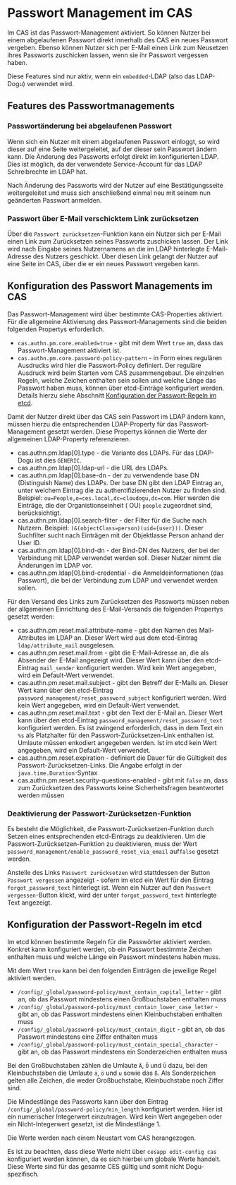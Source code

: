 # Passwort Management im CAS

Im CAS ist das Passwort-Management aktiviert. So können Nutzer bei einem abgelaufenen Passwort direkt innerhalb des CAS
ein neues Passwort vergeben. Ebenso können Nutzer sich per E-Mail einen Link zum Neusetzen ihres Passworts zuschicken
lassen, wenn sie ihr Passwort vergessen haben.

Diese Features sind nur aktiv, wenn ein `embedded`-LDAP (also das LDAP-Dogu) verwendet wird.

## Features des Passwortmanagements

### Passwortänderung bei abgelaufenen Passwort

Wenn sich ein Nutzer mit einem abgelaufenen Passwort einloggt, so wird dieser auf eine Seite weitergeleitet, auf der
dieser sein Passwort ändern kann. Die Änderung des Passworts erfolgt direkt im konfigurierten LDAP. Dies ist möglich, da
der verwendete Service-Account für das LDAP Schreibrechte im LDAP hat.

Nach Änderung des Passworts wird der Nutzer auf eine Bestätigungsseite weitergeleitet und muss sich anschließend einmal
neu mit seinem nun geänderten Passwort anmelden.

### Passwort über E-Mail verschicktem Link zurücksetzen

Über die `Passwort zurücksetzen`-Funktion kann ein Nutzer sich per E-Mail einen Link zum Zurücksetzen seines Passworts
zuschicken lassen. Der Link wird nach Eingabe seines Nutzernamens an die im LDAP hinterlegte E-Mail-Adresse des Nutzers
geschickt. Über diesen Link gelangt der Nutzer auf eine Seite im CAS, über die er ein neues Passwort vergeben kann.

## Konfiguration des Passwort Managements im CAS

Das Passwort-Management wird über bestimmte CAS-Properties aktiviert. Für die allgemeine Aktivierung des
Passwort-Managements sind die beiden folgenden Propertys erforderlich.

* `cas.authn.pm.core.enabled=true` - gibt mit dem Wert `true` an, dass das Passwort-Management aktiviert ist.
* `cas.authn.pm.core.password-policy-pattern` - in Form eines regulären Ausdrucks wird hier die Passwort-Policy
  definiert. Der reguläre Ausdruck wird beim Starten vom CAS zusammengebaut. Die einzelnen Regeln, welche Zeichen
  enthalten sein sollen und welche Länge das Passwort haben muss, können über etcd-Einträge konfiguriert werden. Details
  hierzu siehe Abschnitt [Konfiguration der Passwort-Regeln im etcd](#konfiguration-der-passwort-regeln-im-etcd).

Damit der Nutzer direkt über das CAS sein Passwort im LDAP ändern kann, müssen hierzu die entsprechenden LDAP-Property
für das Passwort-Management gesetzt werden. Diese Propertys können die Werte der allgemeinen LDAP-Property
referenzieren.

* cas.authn.pm.ldap[0].type - die Variante des LDAPs. Für das LDAP-Dogu ist dies `GENERIC`.
* cas.authn.pm.ldap[0].ldap-url - die URL des LDAPs.
* cas.authn.pm.ldap[0].base-dn - der zu verwendende base DN (Distinguish Name) des LDAPs. Der base DN gibt den LDAP
  Eintrag an, unter welchem Eintrag die zu authentifizierenden Nutzer zu finden sind.
  Beispiel: `ou=People,o=ces.local,dc=cloudogu,dc=com`. Hier werden die Einträge, die der Organistionseinheit (
  OU) `people` zugeordnet sind, berücksichtigt.
* cas.authn.pm.ldap[0].search-filter - der Filter für die Suche nach Nutzern.
  Beispiel: `(&(objectClass=person)(uid={user}))`. Dieser Suchfilter sucht nach Einträgen mit der Objektlasse Person
  anhand der User ID.
* cas.authn.pm.ldap[0].bind-dn - der Bind-DN des Nutzers, der bei der Verbindung mit LDAP verwendet werden soll. Dieser
  Nutzer nimmt die Änderungen im LDAP vor.
* cas.authn.pm.ldap[0].bind-credential - die Anmeldeinformationen (das Passwort), die bei der Verbindung zum LDAP und
  verwendet werden sollen.

Für den Versand des Links zum Zurücksetzen des Passworts müssen neben der allgemeinen Einrichtung des E-Mail-Versands
die folgenden Propertys gesetzt werden:

* cas.authn.pm.reset.mail.attribute-name - gibt den Namen des Mail-Attributes im LDAP an. Dieser Wert wird aus dem
  etcd-Eintrag `ldap/attribute_mail` ausgelesen.
* cas.authn.pm.reset.mail.from - gibt die E-Mail-Adresse an, die als Absender der E-Mail angezeigt wird. Dieser Wert
  kann über den etcd-Eintrag `mail_sender` konfiguriert werden. Wird kein Wert angegeben, wird ein Default-Wert
  verwendet.
* cas.authn.pm.reset.mail.subject - gibt den Betreff der E-Mails an. Dieser Wert kann über den
  etcd-Eintrag `password_management/reset_password_subject` konfiguriert werden. Wird kein Wert angegeben, wird ein
  Default-Wert verwendet.
* cas.authn.pm.reset.mail.text - gibt den Text der E-Mail an. Dieser Wert kann über den
  etcd-Eintrag `password_management/reset_password_text` konfiguriert werden. Es ist zwingend erforderlich, dass in dem
  Text ein `%s` als Platzhalter für den Passwort-Zurücksetzen-Link enthalten ist. Umlaute müssen enkodiert angegeben
  werden. Ist im etcd kein Wert angegeben, wird ein Default-Wert verwendet.
* cas.authn.pm.reset.expiration - definiert die Dauer für die Gültigkeit des Passwort-Zurücksetzen-Links. Die Angabe
  erfolgt in der `java.time.Duration`-Syntax
* cas.authn.pm.reset.security-questions-enabled - gibt mit `false` an, dass zum Zurücksetzen des Passworts keine
  Sicherheitsfragen beantwortet werden müssen

### Deaktivierung der Passwort-Zurücksetzen-Funktion

Es besteht die Möglichkeit, die Passwort-Zurücksetzen-Funktion durch Setzen eines entsprechenden etcd-Eintrags zu
deaktivieren. Um die Passwort-Zurücksetzen-Funktion zu deaktivieren, muss der
Wert `password_management/enable_password_reset_via_email` auf`false` gesetzt werden.

Anstelle des Links `Passwort zurücksetzen` wird stattdessen der Button `Passwort vergessen` angezeigt - sofern im etcd
ein Wert für den Eintrag `forgot_password_text` hinterlegt ist. Wenn ein Nutzer auf den `Passwort vergessen`-Button
klickt, wird der unter `forgot_password_text` hinterlegte Text angezeigt.

## Konfiguration der Passwort-Regeln im etcd

Im etcd können bestimmte Regeln für die Passwörter aktiviert werden. Konkret kann konfiguriert werden, ob ein Passwort
bestimmte Zeichen enthalten muss und welche Länge ein Passwort mindestens haben muss.

Mit dem Wert `true` kann bei den folgenden Einträgen die jeweilige Regel aktiviert werden.

* `/config/_global/password-policy/must_contain_capital_letter` - gibt an, ob das Passwort mindestens einen
  Großbuchstaben enthalten muss
* `/config/_global/password-policy/must_contain_lower_case_letter` - gibt an, ob das Passwort mindestens einen
  Kleinbuchstaben enthalten muss
* `/config/_global/password-policy/must_contain_digit` - gibt an, ob das Passwort mindestens eine Ziffer enthalten muss
* `/config/_global/password-policy/must_contain_special_character` - gibt an, ob das Passwort mindestens ein
  Sonderzeichen enthalten muss

Bei den Großbuchstaben zählen die Umlaute `Ä`, `Ö` und `Ü` dazu, bei den Kleinbuchstaben die Umlaute `ä`, `ö` und `u`
sowie das `ß`. Als Sonderzeichen gelten alle Zeichen, die weder Großbuchstabe, Kleinbuchstabe noch Ziffer sind.

Die Mindestlänge des Passworts kann über den Eintrag `/config/_global/password-policy/min_length` konfiguriert werden.
Hier ist ein numerischer Integerwert einzutragen. Wird kein Wert angegeben oder ein Nicht-Integerwert gesetzt, ist die
Mindestlänge 1.

Die Werte werden nach einem Neustart vom CAS herangezogen.

Es ist zu beachten, dass diese Werte nicht über `cesapp edit-config cas` konfiguriert werden können, da es sich hierbei
um globale Werte handelt. Diese Werte sind für das gesamte CES gültig und somit nicht Dogu-spezifisch.